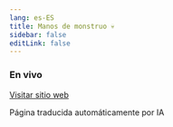 ```yaml
---
lang: es-ES
title: Manos de monstruo 💀
sidebar: false
editLink: false
---
```


### En vivo

<sample src="https://monster-hands.needle.tools/" />

[Visitar sitio web](https://monster-hands.needle.tools/)


Página traducida automáticamente por IA